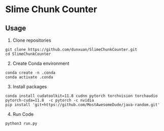 # Slime Chunk Counter


## Usage

1. Clone repositories

```shell
git clone https://github.com/dunxuan/SlimeChunkCounter.git
cd SlimeChunkCounter
```

2. Create Conda environment

```shell
conda create -n .conda
conda activate .conda
```

3. Install packages

```shell
conda install cudatoolkit=11.8 cudnn pytorch torchvision torchaudio pytorch-cuda=11.8  -c pytorch -c nvidia
pip install 'git+https://github.com/MostAwesomeDude/java-random.git'
```

4. Run Code

```shell
python3 run.py
```
